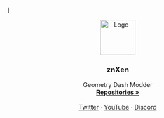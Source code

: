 ]<br />
<p align="center">
  <a href="https://github.com/DenoXen/znXen">
    <img src="assets/text.png" alt="Logo" width="80" height="80">
  </a>

  <h3 align="center">znXen</h3>

  <p align="center">
    Geometry Dash Modder
    <br />
    <a href="https://github.com/DenoXen?tab=repositories"><strong>Repositories »</strong></a>
    <br />
    <br />
    <a href="https://twitter.com/zn_xen">Twitter</a>
    ·
    <a href="https://www.youtube.com/channel/UCiKAy_oGIboH5o0PYZeEsXw">YouTube</a>
    ·
    <a href="https://discord.gg/S3ZCrMf">Discord</a>
  </p>
</p>
